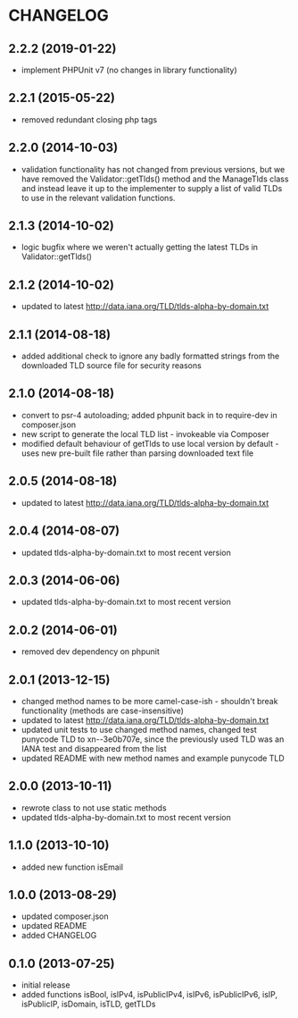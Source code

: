 CHANGELOG
=========

2.2.2 (2019-01-22)
------------------

* implement PHPUnit v7 (no changes in library functionality)

2.2.1 (2015-05-22)
------------------

* removed redundant closing php tags

2.2.0 (2014-10-03)
------------------

* validation functionality has not changed from previous versions, but we have removed the Validator::getTlds() method
and the ManageTlds class and instead leave it up to the implementer to supply a list of valid TLDs to use in the
relevant validation functions.

2.1.3 (2014-10-02)
------------------

* logic bugfix where we weren't actually getting the latest TLDs in Validator::getTlds()

2.1.2 (2014-10-02)
------------------

* updated to latest http://data.iana.org/TLD/tlds-alpha-by-domain.txt

2.1.1 (2014-08-18)
------------------

* added additional check to ignore any badly formatted strings from the downloaded TLD source file for security reasons

2.1.0 (2014-08-18)
------------------

* convert to psr-4 autoloading; added phpunit back in to require-dev in composer.json
* new script to generate the local TLD list - invokeable via Composer
* modified default behaviour of getTlds to use local version by default - uses new pre-built file rather than parsing
downloaded text file

2.0.5 (2014-08-18)
------------------

* updated to latest http://data.iana.org/TLD/tlds-alpha-by-domain.txt

2.0.4 (2014-08-07)
------------------

* updated tlds-alpha-by-domain.txt to most recent version

2.0.3 (2014-06-06)
------------------

* updated tlds-alpha-by-domain.txt to most recent version

2.0.2 (2014-06-01)
------------------

* removed dev dependency on phpunit

2.0.1 (2013-12-15)
------------------

* changed method names to be more camel-case-ish - shouldn't break functionality (methods are case-insensitive)
* updated to latest http://data.iana.org/TLD/tlds-alpha-by-domain.txt
* updated unit tests to use changed method names, changed test punycode TLD to xn--3e0b707e, since the previously used
  TLD was an IANA test and disappeared from the list
* updated README with new method names and example punycode TLD

2.0.0 (2013-10-11)
------------------

* rewrote class to not use static methods
* updated tlds-alpha-by-domain.txt to most recent version

1.1.0 (2013-10-10)
------------------

* added new function isEmail

1.0.0 (2013-08-29)
------------------

* updated composer.json
* updated README
* added CHANGELOG

0.1.0 (2013-07-25)
------------------

* initial release
* added functions isBool, isIPv4, isPublicIPv4, isIPv6, isPublicIPv6, isIP, isPublicIP, isDomain, isTLD, getTLDs
